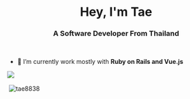 <h1 align="center">Hey, I'm Tae</h1>
<h3 align="center">A Software Developer From Thailand</h3>

<br/>

- 🌱 I’m currently work mostly with **Ruby on Rails and Vue.js**



<img src="https://github-profile-trophy.vercel.app/?username=tae8838&theme=dracula&column=3&margin-w=15&margin-h=15 (https://github.com/ryo-ma/github-profile-trophy)">

<p>&nbsp;<img align="center" src="https://github-readme-stats.vercel.app/api?username=tae8838&show_icons=true&count_private=true&theme=dark" alt="tae8838" /></p>
